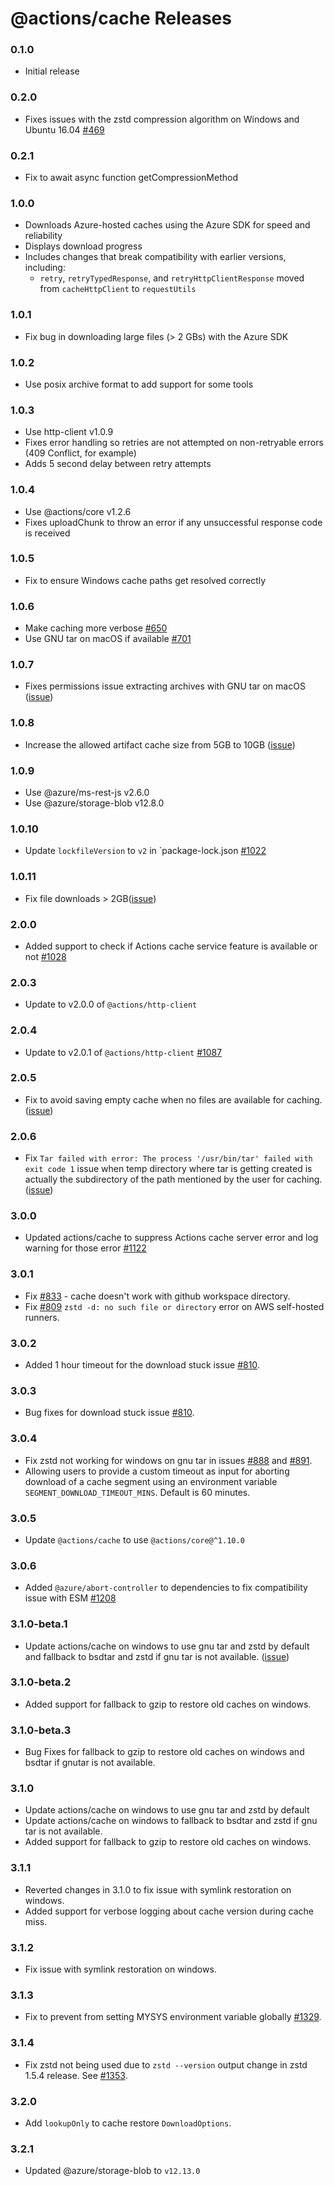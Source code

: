 # @actions/cache Releases

### 0.1.0

- Initial release

### 0.2.0

- Fixes issues with the zstd compression algorithm on Windows and Ubuntu 16.04 [#469](https://github.com/actions/toolkit/pull/469)

### 0.2.1

- Fix to await async function getCompressionMethod

### 1.0.0

- Downloads Azure-hosted caches using the Azure SDK for speed and reliability
- Displays download progress
- Includes changes that break compatibility with earlier versions, including:
  - `retry`, `retryTypedResponse`, and `retryHttpClientResponse` moved from `cacheHttpClient` to `requestUtils`

### 1.0.1

- Fix bug in downloading large files (> 2 GBs) with the Azure SDK

### 1.0.2

- Use posix archive format to add support for some tools

### 1.0.3

- Use http-client v1.0.9
- Fixes error handling so retries are not attempted on non-retryable errors (409 Conflict, for example)
- Adds 5 second delay between retry attempts

### 1.0.4

- Use @actions/core v1.2.6
- Fixes uploadChunk to throw an error if any unsuccessful response code is received

### 1.0.5

- Fix to ensure Windows cache paths get resolved correctly

### 1.0.6

- Make caching more verbose [#650](https://github.com/actions/toolkit/pull/650)
- Use GNU tar on macOS if available [#701](https://github.com/actions/toolkit/pull/701)

### 1.0.7

- Fixes permissions issue extracting archives with GNU tar on macOS ([issue](https://github.com/actions/cache/issues/527))

### 1.0.8

- Increase the allowed artifact cache size from 5GB to 10GB ([issue](https://github.com/actions/cache/discussions/497))

### 1.0.9

- Use @azure/ms-rest-js v2.6.0
- Use @azure/storage-blob v12.8.0

### 1.0.10

- Update `lockfileVersion` to `v2` in `package-lock.json [#1022](https://github.com/actions/toolkit/pull/1022)

### 1.0.11

- Fix file downloads > 2GB([issue](https://github.com/actions/cache/issues/773))

### 2.0.0

- Added support to check if Actions cache service feature is available or not [#1028](https://github.com/actions/toolkit/pull/1028)

### 2.0.3

- Update to v2.0.0 of `@actions/http-client`

### 2.0.4

- Update to v2.0.1 of `@actions/http-client` [#1087](https://github.com/actions/toolkit/pull/1087)

### 2.0.5

- Fix to avoid saving empty cache when no files are available for caching. ([issue](https://github.com/actions/cache/issues/624))

### 2.0.6

- Fix `Tar failed with error: The process '/usr/bin/tar' failed with exit code 1` issue when temp directory where tar is getting created is actually the subdirectory of the path mentioned by the user for caching. ([issue](https://github.com/actions/cache/issues/689))

### 3.0.0

- Updated actions/cache to suppress Actions cache server error and log warning for those error  [#1122](https://github.com/actions/toolkit/pull/1122)

### 3.0.1

- Fix [#833](https://github.com/actions/cache/issues/833) - cache doesn't work with github workspace directory.
- Fix [#809](https://github.com/actions/cache/issues/809) `zstd -d: no such file or directory` error on AWS self-hosted runners.

### 3.0.2

- Added 1 hour timeout for the download stuck issue [#810](https://github.com/actions/cache/issues/810).

### 3.0.3

- Bug fixes for download stuck issue [#810](https://github.com/actions/cache/issues/810).

### 3.0.4

- Fix zstd not working for windows on gnu tar in issues [#888](https://github.com/actions/cache/issues/888) and [#891](https://github.com/actions/cache/issues/891).
- Allowing users to provide a custom timeout as input for aborting download of a cache segment using an environment variable `SEGMENT_DOWNLOAD_TIMEOUT_MINS`. Default is 60 minutes.

### 3.0.5

- Update `@actions/cache` to use `@actions/core@^1.10.0`

### 3.0.6

- Added `@azure/abort-controller` to dependencies to fix compatibility issue with ESM [#1208](https://github.com/actions/toolkit/issues/1208)

### 3.1.0-beta.1

- Update actions/cache on windows to use gnu tar and zstd by default and fallback to bsdtar and zstd if gnu tar is not available. ([issue](https://github.com/actions/cache/issues/984))

### 3.1.0-beta.2

- Added support for fallback to gzip to restore old caches on windows.

### 3.1.0-beta.3

- Bug Fixes for fallback to gzip to restore old caches on windows and bsdtar if gnutar is not available.

### 3.1.0

- Update actions/cache on windows to use gnu tar and zstd by default
- Update actions/cache on windows to fallback to bsdtar and zstd if gnu tar is not available.
- Added support for fallback to gzip to restore old caches on windows.

### 3.1.1

- Reverted changes in 3.1.0 to fix issue with symlink restoration on windows.
- Added support for verbose logging about cache version during cache miss.

### 3.1.2

- Fix issue with symlink restoration on windows.

### 3.1.3

- Fix to prevent from setting MYSYS environment variable globally [#1329](https://github.com/actions/toolkit/pull/1329).

### 3.1.4

- Fix zstd not being used due to `zstd --version` output change in zstd 1.5.4 release. See [#1353](https://github.com/actions/toolkit/pull/1353).

### 3.2.0

- Add `lookupOnly` to cache restore `DownloadOptions`.

### 3.2.1

- Updated @azure/storage-blob to `v12.13.0`
